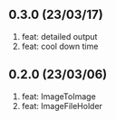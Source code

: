 ## 0.3.0 (23/03/17)

1.  feat: detailed output
2.  feat: cool down time

## 0.2.0 (23/03/06)

1.  feat: ImageToImage
2.  feat: ImageFileHolder